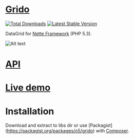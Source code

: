 [Grido](http://o5.github.io/grido-sandbox/) 
=============
[![Total Downloads](https://poser.pugx.org/o5/grido/downloads.png)](https://packagist.org/packages/o5/grido)
[![Latest Stable Version](https://poser.pugx.org/o5/grido/v/stable.png)](https://github.com/o5/grido/releases)

DataGrid for [Nette Framework](http://nette.org/) (PHP 5.3).

![Alt text](http://img.bugyik.cz/Grido.png "Sample")

[API](http://o5.github.io/grido-sandbox/api/)
=============

[Live demo](http://grido.bugyik.cz/example/)
=============

Installation
=============
Download and extract to libs dir or use [Packagist] (https://packagist.org/packages/o5/grido) with [Composer](http://getcomposer.org/).
